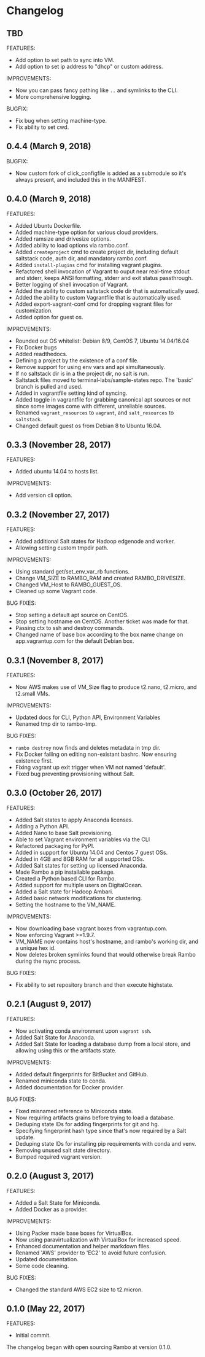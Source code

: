 # Changelog

## TBD

FEATURES:

- Add option to set path to sync into VM.
- Add option to set ip address to "dhcp" or custom address.

IMPROVEMENTS:

- Now you can pass fancy pathing like `..` and symlinks to the CLI.
- More comprehensive logging.

BUGFIX:

- Fix bug when setting machine-type.
- Fix ability to set cwd.

## 0.4.4 (March 9, 2018)

BUGFIX:

- Now custom fork of click_configfile is added as a submodule so it's always present, and included this in the MANIFEST.

## 0.4.0 (March 9, 2018)

FEATURES:

- Added Ubuntu Dockerfile.
- Added machine-type option for various cloud providers.
- Added ramsize and drivesize options.
- Added ability to load options via rambo.conf.
- Added `createproject` cmd to create project dir, including default
  saltstack code, auth dir, and mandatory rambo.conf.
- Added `install-plugins` cmd for installing vagrant plugins.
- Refactored shell invocation of Vagrant to ouput near real-time stdout
  and stderr, keeps ANSI formatting, stderr and exit status passthrough.
- Better logging of shell invocation of Vagrant.
- Added the ability to custom saltstack code dir that is automatically used.
- Added the ability to custom Vagrantfile that is automatically used.
- Added export-vagrant-conf cmd for dropping vagrant files for customization.
- Added option for guest os.

IMPROVEMENTS:

- Rounded out OS whitelist: Debian 8/9, CentOS 7, Ubuntu 14.04/16.04
- Fix Docker bugs
- Added readthedocs.
- Defining a project by the existence of a conf file.
- Remove support for using env vars and api simultaneously.
- If no saltstack dir is in a the project dir, no salt is run.
- Saltstack files moved to terminal-labs/sample-states repo.
  The 'basic' branch is pulled and used.
- Added in vagrantfile setting kind of syncing.
- Added toggle in vagrantfile for grabbing canonical apt sources or not
  since some images come with different, unreliable sources.
- Renamed `vagrant_resources` to `vagrant`, and `salt_resources` to `saltstack`.
- Changed default guest os from Debian 8 to Ubuntu 16.04.

## 0.3.3 (November 28, 2017)

FEATURES:

- Added ubuntu 14.04 to hosts list.

IMPROVEMENTS:

- Add version cli option.

## 0.3.2 (November 27, 2017)

FEATURES:

- Added additional Salt states for Hadoop edgenode and worker.
- Allowing setting custom tmpdir path.

IMPROVEMENTS:

- Using standard get/set_env_var_rb functions.
- Change VM_SIZE to RAMBO_RAM and created RAMBO_DRIVESIZE.
- Changed VM_Host to RAMBO_GUEST_OS.
- Cleaned up some Vagrant code.

BUG FIXES:

- Stop setting a default apt source on CentOS.
- Stop setting hostname on CentOS. Another ticket was made for that.
- Passing ctx to ssh and destroy commands.
- Changed name of base box according to the box name change on
  app.vagrantup.com for the default Debian box.

## 0.3.1 (November 8, 2017)

FEATURES:

- Now AWS makes use of VM_Size flag to produce t2.nano, t2.micro, and t2.small VMs.

IMPROVEMENTS:

- Updated docs for CLI, Python API, Environment Variables
- Renamed tmp dir to rambo-tmp.

BUG FIXES:

- `rambo destroy` now finds and deletes metadata in tmp dir.
- Fix Docker failing on editing non-existant bashrc. Now ensuring existence first.
- Fixing vagrant up exit trigger when VM not named 'default'.
- Fixed bug preventing provisioning without Salt.

## 0.3.0 (October 26, 2017)

FEATURES:

- Added Salt states to apply Anaconda licenses.
- Adding a Python API.
- Added Nano to base Salt provisioning.
- Able to set Vagrant environment variables via the CLI
- Refactored packaging for PyPI.
- Added in support for Ubuntu 14.04 and Centos 7 guest OSs.
- Added in 4GB and 8GB RAM for all supported OSs.
- Added Salt states for setting up licensed Anaconda.
- Made Rambo a pip installable package.
- Created a Python based CLI for Rambo.
- Added support for multiple users on DigitalOcean.
- Added a Salt state for Hadoop Ambari.
- Added basic network modifications for clustering.
- Setting the hostname to the VM_NAME.

IMPROVEMENTS:

- Now downloading base vagrant boxes from vagrantup.com.
- Now enforcing Vagrant >=1.9.7.
- VM_NAME now contains host's hostname, and rambo's working dir, and a unique hex id.
- Now deletes broken symlinks found that would otherwise break Rambo
  during the rsync process.

BUG FIXES:

- Fix ability to set repository branch and then execute highstate.

## 0.2.1 (August 9, 2017)

FEATURES:

- Now activating conda environment upon `vagrant ssh`.
- Added Salt State for Anaconda.
- Added Salt State for loading a database dump from a local store, and
  allowing using this or the artifacts state.

IMPROVEMENTS:

- Added default fingerprints for BitBucket and GitHub.
- Renamed miniconda state to conda.
- Added documentation for Docker provider.

BUG FIXES:

- Fixed misnamed reference to Miniconda state.
- Now requiring artifacts grains before trying to load a database.
- Deduping state IDs for adding fingerprints for git and hg.
- Specifying fingerprint hash type since that's now required by a Salt update.
- Deduping state IDs for installing pip requirements with conda and venv.
- Removing unused salt state directory.
- Bumped required vagrant version.

## 0.2.0 (August 3, 2017)

FEATURES:

- Added a Salt State for Miniconda.
- Added Docker as a provider.

IMPROVEMENTS:

- Using Packer made base boxes for VirtualBox.
- Now using paravirtualization with VirtualBox for increased speed.
- Enhanced documentation and helper markdown files.
- Renamed 'AWS' provider to 'EC2' to avoid future confusion.
- Updated documentation.
- Some code cleaning.

BUG FIXES:

- Changed the standard AWS EC2 size to t2.micron.

## 0.1.0 (May 22, 2017)

FEATURES:

- Initial commit.

The changelog began with open sourcing Rambo at version 0.1.0.
